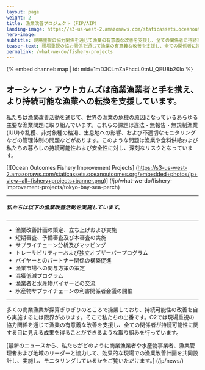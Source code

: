 ```yaml
---
layout: page 
weight: 2
title: 漁業改善プロジェクト（FIP/AIP）
landing-image: https://s3-us-west-2.amazonaws.com/staticassets.oceanoutcomes.org/rollover+images/our-work-hover.jpg
hero-image:
subtitle: 現場重視の協力関係を通じて漁業の有意義な改善を支援し、全ての関係者に持続可能性に関する目に見える成果を。
teaser-text: 現場重視の協力関係を通じて漁業の有意義な改善を支援し、全ての関係者に持続可能性に関する目に見える成果を。
permalink: /what-we-do/fishery-projects
---
```

<div class="map-section">
  <div class="grid-container">
    {% embed channel: map | id: mid=1mD3CLmZaFhccL0tnU_QEU8b20lo %}
  </div>
</div>

<h2>オーシャン・アウトカムズは商業漁業者と手を携え、より持続可能な漁業への転換を支援しています。</h2>

私たちは漁業改善活動を通じて、世界の漁業の危機の原因になっているあらゆる主要な漁業問題に取り組んでいます。これらの課題は違法・無報告・無規制漁業 (IUU)や乱獲、非対象種の枯渇、生息地への影響、および不適切なモニタリングなどの管理体制の問題などがあります。このような問題は漁業や食料供給および私たちの暮らしの持続可能性および安全性に対し、深刻なリスクとなっています。

[![Ocean Outcomes Fishery Improvement Projects]
(https://s3-us-west-2.amazonaws.com/staticassets.oceanoutcomes.org/embedded+photos/jp+view+all+fishery+projects+banner.png)] (/jp/what-we-do/fishery-improvement-projects/tokyo-bay-sea-perch)

----

<h5>私たちは以下の漁業改善活動を実施しています。</h5>

----

  * 漁業改善計画の策定、立ち上げおよび実施
  * 短期審査、予備審査及び本審査の実施
  * サプライチェーン分析及びマッピング
  * トレーサビリティーおよび独立オブザーバープログラム
  * バイヤーとのパートナー関係の構築促進
  * 漁業市場への関与方策の策定
  * 混獲低減プログラム
  * 漁業者と水産物バイヤーとの交流
  * 水産物サプライチェーンの利害関係者会議の開催

----

多くの商業漁業が採算ぎりぎりのところで操業しており、持続可能性の改善を自ら実施するには限界があります。そこで私たちの出番です。O2では現場重視の協力関係を通じて漁業の有意義な改善を支援し、全ての関係者が持続可能性に関する目に見える成果を得ることができるような取り組みを行っています。

[最新のニュースから、私たちがどのように商業漁業者や水産物事業者、漁業管理者および地域のリーダーと協力して、効果的な現場での漁業改善計画を共同設計し、実施し、モニタリングしているかをご覧いただけます。] (/jp/news/)
